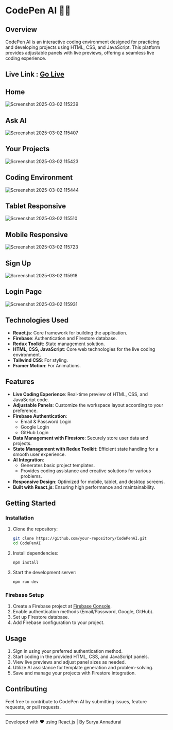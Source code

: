 # CodePen AI 🧑‍💻

## Overview

CodePen AI is an interactive coding environment designed for practicing and developing projects using HTML, CSS, and JavaScript. This platform provides adjustable panels with live previews, offering a seamless live coding experience.
## Live Link : [Go Live](https://react-code-pen-clone-nine.vercel.app/home/trending)
## Home
![Screenshot 2025-03-02 115239](https://github.com/user-attachments/assets/b6278d2d-cb5a-4662-a8ca-a94dc179630b)
## Ask AI
![Screenshot 2025-03-02 115407](https://github.com/user-attachments/assets/ed2feb3c-d168-437d-9742-f3e8190125f0)
## Your Projects
![Screenshot 2025-03-02 115423](https://github.com/user-attachments/assets/2ca42b01-010c-40e6-bd13-b709e680517a)
## Coding Environment
![Screenshot 2025-03-02 115444](https://github.com/user-attachments/assets/f9a94c4d-b6e5-4cb2-a3f2-8f894dfbb7ef)
## Tablet Responsive
![Screenshot 2025-03-02 115510](https://github.com/user-attachments/assets/acda759c-ec43-40b5-b569-8e718f0bab39)
## Mobile Responsive
![Screenshot 2025-03-02 115723](https://github.com/user-attachments/assets/acfab61a-16f3-4a9e-8b26-4c1bf8bb58de)
## Sign Up 
![Screenshot 2025-03-02 115918](https://github.com/user-attachments/assets/bef6cf18-50d7-47b9-b5cc-a5dab58d9721)
## Login Page
![Screenshot 2025-03-02 115931](https://github.com/user-attachments/assets/b69a7fc8-d455-4002-bc1d-5fd7e2764d62)

## Technologies Used

- **React.js**: Core framework for building the application.
- **Firebase**: Authentication and Firestore database.
- **Redux Toolkit**: State management solution.
- **HTML, CSS, JavaScript**: Core web technologies for the live coding environment.
- **Tailwind CSS**: For styling.
- **Framer Motion**: For Animations.

## Features



- **Live Coding Experience**: Real-time preview of HTML, CSS, and JavaScript code.
- **Adjustable Panels**: Customize the workspace layout according to your preference.
- **Firebase Authentication**:
  - Email & Password Login
  - Google Login
  - GitHub Login
- **Data Management with Firestore**: Securely store user data and projects.
- **State Management with Redux Toolkit**: Efficient state handling for a smooth user experience.
- **AI Integration**:
  - Generates basic project templates.
  - Provides coding assistance and creative solutions for various problems.
- **Responsive Design**: Optimized for mobile, tablet, and desktop screens.
- **Built with React.js**: Ensuring high performance and maintainability.


## Getting Started

### Installation

1. Clone the repository:
   ```bash
   git clone https://github.com/your-repository/CodePenAI.git
   cd CodePenAI
   ```
2. Install dependencies:
   ```bash
   npm install
   ```
3. Start the development server:
   ```bash
   npm run dev
   ```

### Firebase Setup

1. Create a Firebase project at [Firebase Console](https://console.firebase.google.com/).
2. Enable authentication methods (Email/Password, Google, GitHub).
3. Set up Firestore database.
4. Add Firebase configuration to your project.

## Usage

1. Sign in using your preferred authentication method.
2. Start coding in the provided HTML, CSS, and JavaScript panels.
3. View live previews and adjust panel sizes as needed.
4. Utilize AI assistance for template generation and problem-solving.
5. Save and manage your projects with Firestore integration.

## Contributing

Feel free to contribute to CodePen AI by submitting issues, feature requests, or pull requests.

---

Developed with ❤️ using React.js | By Surya Annadurai

